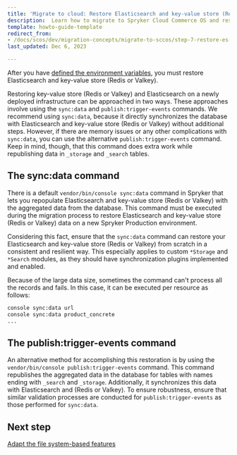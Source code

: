 ```yaml
---
title: 'Migrate to cloud: Restore Elasticsearch and key-value store (Redis or Valkey)'
description:  Learn how to migrate to Spryker Cloud Commerce OS and restore Elasticsearch and key-value store (Redis or Valkey) within your Spryker based project.
template: howto-guide-template
redirect_from:
- /docs/scos/dev/migration-concepts/migrate-to-sccos/step-7-restore-es-and-redis.html
last_updated: Dec 6, 2023

---
```

After you have [defined the environment variables](/docs/dg/dev/upgrade-and-migrate/migrate-to-cloud/migrate-to-cloud-define-environment-variables.html), you must restore Elasticsearch and key-value store (Redis or Valkey).

Restoring key-value store (Redis or Valkey) and Elasticsearch on a newly deployed infrastructure can be approached in two ways. These approaches involve using the `sync:data` and `publish:trigger-events` commands.
We recommend using `sync:data`, because it directly synchronizes the database with Elasticsearch and key-value store (Redis or Valkey) without additional steps. However, if there are memory issues or any other complications with `sync:data`, you can use the alternative `publish:trigger-events` command. Keep in mind, though, that this command does extra work while republishing data in `_storage` and `_search` tables.

## The sync:data command

There is a default `vendor/bin/console sync:data` command in Spryker that lets you repopulate Elasticsearch and key-value store (Redis or Valkey) with the aggregated data from the database. This command must be executed during the migration process to restore Elasticsearch and key-value store (Redis or Valkey) data on a new Spryker Production environment.

Considering this fact, ensure that the `sync:data` command can restore your Elasticsearch and key-value store (Redis or Valkey) from scratch in a consistent and resilient way. This especially applies to custom `*Storage` and `*Search` modules, as they should have synchronization plugins implemented and enabled.

Because of the large data size, sometimes the command can't process all the records and fails. In this case, it can be executed per resource as follows:

```bash
console sync:data url
console sync:data product_concrete  
...
```

## The publish:trigger-events command

An alternative method for accomplishing this restoration is by using the `vendor/bin/console publish:trigger-events` command. This command republishes the aggregated data in the database for tables with names ending with `_search` and `_storage`. Additionally, it synchronizes this data with Elasticsearch and (Redis or Valkey). To ensure robustness, ensure that similar validation processes are conducted for `publish:trigger-events` as those performed for `sync:data`.

## Next step

[Adapt the file system-based features](/docs/dg/dev/upgrade-and-migrate/migrate-to-cloud/migrate-to-cloud-adapt-the-filesystem-based-features.html)

